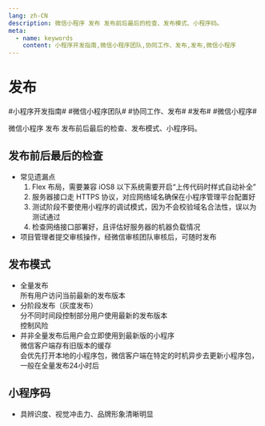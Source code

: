 ```yaml
---
lang: zh-CN
description: 微信小程序 发布 发布前后最后的检查、发布模式、小程序码。
meta:
  - name: keywords
    content: 小程序开发指南,微信小程序团队,协同工作、发布,发布,微信小程序
---
```


# 发布

\#小程序开发指南#
\#微信小程序团队#
\#协同工作、发布#
\#发布#
\#微信小程序#

微信小程序 发布 发布前后最后的检查、发布模式、小程序码。

## 发布前后最后的检查

* 常见遗漏点
    1. Flex 布局，需要兼容 iOS8 以下系统需要开启“上传代码时样式自动补全”
    1. 服务器接口走 HTTPS 协议，对应网络域名确保在小程序管理平台配置好
    1. 测试阶段不要使用小程序的调试模式，因为不会校验域名合法性，误以为测试通过
    1. 检查网络接口部署好，且评估好服务器的机器负载情况
* 项目管理者提交审核操作，经微信审核团队审核后，可随时发布

## 发布模式

* 全量发布  
  所有用户访问当前最新的发布版本
* 分阶段发布（灰度发布）  
  分不同时间段控制部分用户使用最新的发布版本  
  控制风险
* 并非全量发布后用户会立即使用到最新版的小程序  
  微信客户端存有旧版本的缓存  
  会优先打开本地的小程序包，微信客户端在特定的时机异步去更新小程序包，一般在全量发布24小时后

## 小程序码

* 具辨识度、视觉冲击力、品牌形象清晰明显